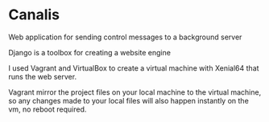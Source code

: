 # Canalis

Web application for sending control messages to a background server

Django is a toolbox for creating a website engine

I used Vagrant and VirtualBox to create a virtual machine with Xenial64 that runs
the web server.

Vagrant mirror the project files on your local machine to the virtual machine, so any
changes made to your local files will also happen instantly on the vm, no reboot required.
